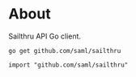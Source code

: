 # About

Sailthru API Go client.

```
go get github.com/saml/sailthru
```

```
import "github.com/saml/sailthru"
```
